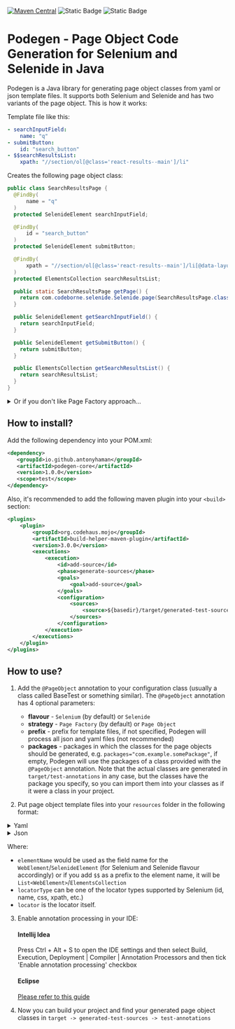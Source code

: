 [![Maven Central](https://github.com/antonyhaman/podegen/actions/workflows/maven-publish.yml/badge.svg)](https://github.com/antonyhaman/podegen/actions/workflows/maven-publish.yml) ![Static Badge](https://img.shields.io/badge/license-Apache%202.0-green)   ![Static Badge](https://img.shields.io/badge/Java-17-green) 


# Podegen - Page Object Code Generation for Selenium and Selenide in Java

Podegen is a Java library for generating page object classes from yaml or json template files. 
It supports both Selenium and Selenide and has two variants of the page object. This is how it works:

Template file like this:
```yaml
- searchInputField:
    name: "q"
- submitButton:
    id: "search_button"
- $$searchResultsList:
    xpath: "//section/ol[@class='react-results--main']/li"
```
Creates the following page object class:

```java
public class SearchResultsPage {
  @FindBy(
      name = "q"
  )
  protected SelenideElement searchInputField;

  @FindBy(
      id = "search_button"
  )
  protected SelenideElement submitButton;

  @FindBy(
      xpath = "//section/ol[@class='react-results--main']/li[@data-layout='organic']"
  )
  protected ElementsCollection searchResultsList;

  public static SearchResultsPage getPage() {
    return com.codeborne.selenide.Selenide.page(SearchResultsPage.class);
  }

  public SelenideElement getSearchInputField() {
    return searchInputField;
  }

  public SelenideElement getSubmitButton() {
    return submitButton;
  }

  public ElementsCollection getSearchResultsList() {
    return searchResultsList;
  }
}


```
<details>
  <summary>Or if you don't like Page Factory approach...</summary>
  ...you can also enjoy 'classic' Page Object: 

```java
public class SearchResultsPage {
  protected By searchInputField = By.name("q");

  protected By submitButton = By.id("search_button");

  protected By searchResultsList = By.xpath("//section/ol[@class='react-results--main']/li");

  protected WebDriver driver;

  public SearchResultsPage(WebDriver driver) {
    this.driver = driver;
  }

  public WebElement getSearchInputField() {
    return driver.findElement(searchInputField);
  }

  public WebElement getSubmitButton() {
    return driver.findElement(submitButton);
  }

  public List<WebElement> getSearchResultsList() {
    return driver.findElements(searchResultsList);
  }
}
```
</details>

## How to install?

Add the following dependency into your POM.xml:
```xml
<dependency>
   <groupId>io.github.antonyhaman</groupId>
   <artifactId>podegen-core</artifactId>
   <version>1.0.0</version>
   <scope>test</scope>
</dependency>
```

Also, it's recommended to add the following maven plugin into your `<build>` section:
```xml
<plugins>
    <plugin>
        <groupId>org.codehaus.mojo</groupId>
        <artifactId>build-helper-maven-plugin</artifactId>
        <version>3.0.0</version>
        <executions>
            <execution>
                <id>add-source</id>
                <phase>generate-sources</phase>
                <goals>
                    <goal>add-source</goal>
                </goals>
                <configuration>
                    <sources>
                        <source>${basedir}/target/generated-test-sources/test-annotations/</source>
                    </sources>
                </configuration>
            </execution>
        </executions>
    </plugin>
</plugins>
```

## How to use?

1. Add the `@PageObject` annotation to your configuration class (usually a class called BaseTest or something similar). 
The `@PageObject` annotation has 4 optional parameters:
  	- **flavour** - `Selenium` (by default) or `Selenide`
  	- **strategy** - `Page Factory` (by default) or `Page Object`
  	- **prefix** - prefix for template files, if not specified, Podegen will process all json and yaml files (not recommended)
  	- **packages** - packages in which the classes for the page objects should be generated, e.g. `packages="com.example.somePackage"`,
      if empty, Podegen will use the packages of a class provided with the `@PageObject` annotation. 
      Note that the actual classes are generated in `target/test-annotations` in any case, but the classes have the package you specify,
      so you can import them into your classes as if it were a class in your project.

2. Put page object template files into your `resources` folder in the following format:

  <details>
     <summary>Yaml</summary>
  
   ```yaml
         - elementName:
           locatorType: "locator"		
   ```
  
  </details>

  <details>
     <summary>Json</summary>
  
  ```json
      [
        {
          "elementName": {
             "locatorType": "locator"
           }
         }
       ]
  ```
   </details>

   Where:
   - `elementName` would be used as the field name for the `WebElement`/`SelenideElement` (for Selenium and Selenide flavour accordingly) 
or if you add `$$` as a prefix to the element name, it will be `List<WebElement>`/`ElementsCollection`
   - `locatorType` can be one of the locator types supported by Selenium (id, name, css, xpath, etc.)
   - `locator` is the locator itself.

3. Enable annotation processing in your IDE:

    #### Intellij Idea
      Press Ctrl + Alt + S to open the IDE settings and then select Build, Execution, Deployment | Compiler | Annotation Processors and then tick 'Enable annotation processing' checkbox

    #### Eclipse
     [Please refer to this guide](https://shorturl.at/goEJ9)
   
4. Now you can build your project and find your generated page object classes in `target -> generated-test-sources -> test-annotations`
